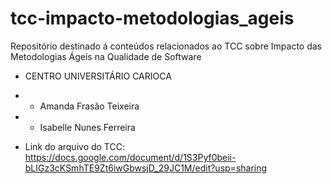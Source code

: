# tcc-impacto-metodologias_ageis
Repositório destinado á conteúdos relacionados ao TCC sobre Impacto das Metodologias Ágeis na Qualidade de Software

- CENTRO UNIVERSITÁRIO CARIOCA
- - Amanda Frasão Teixeira
- - Isabelle Nunes Ferreira


- Link do arquivo do TCC: https://docs.google.com/document/d/1S3Pyf0beii-bLIGz3cKSmhTE9Zt6iwGbwsjD_29JC1M/edit?usp=sharing
